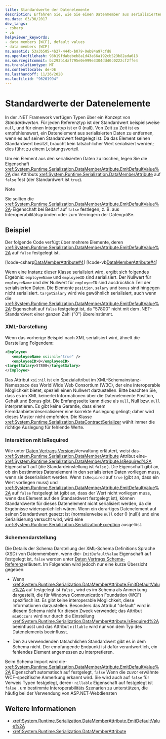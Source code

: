```yaml
---
title: Standardwerte der Datenelemente
description: Erfahren Sie, wie Sie einen Datenmember aus serialisierten Daten weglassen, wenn dieser über einen .NET Framework Standardwert verfügt. WCF kann die Leistung verbessern, indem ein Standardwert nicht serialisiert wird.
ms.date: 03/30/2017
dev_langs:
- csharp
- vb
helpviewer_keywords:
- data members [WCF], default values
- data members [WCF]
ms.assetid: 53a3b505-4b27-444b-b079-0eb84a97cfd8
ms.openlocfilehash: 98b19fdabebeb8a1d43a66a192cb523b82ada618
ms.sourcegitcommit: bc293b14af795e0e999e3304dd40c0222cf2ffe4
ms.translationtype: MT
ms.contentlocale: de-DE
ms.lasthandoff: 11/26/2020
ms.locfileid: "96261994"
---
```

# <a name="data-member-default-values"></a>Standardwerte der Datenelemente

In der .NET Framework verfügen Typen über ein Konzept von *Standardwerten*. Für jeden Referenztyp ist der Standardwert beispielsweise  `null`, und für einen Integertyp ist er 0 (null). Von Zeit zu Zeit ist es empfehlenswert, ein Datenelement aus serialisierten Daten zu entfernen, wenn es auf seinen Standardwert festgelegt ist. Da das Element seinen Standardwert besitzt, braucht kein tatsächlicher Wert serialisiert werden; dies führt zu einem Leistungsvorteil.  
  
 Um ein Element aus den serialisierten Daten zu löschen, legen Sie die Eigenschaft <xref:System.Runtime.Serialization.DataMemberAttribute.EmitDefaultValue%2A> des Attributs <xref:System.Runtime.Serialization.DataMemberAttribute> auf `false` fest (der Standardwert ist `true`).  
  
> [!NOTE]
> Sie sollten die <xref:System.Runtime.Serialization.DataMemberAttribute.EmitDefaultValue%2A>-Eigenschaft bei Bedarf auf `false` festlegen, z. B. aus Interoperabilitätsgründen oder zum Verringern der Datengröße.  
  
## <a name="example"></a>Beispiel  

 Der folgende Code verfügt über mehrere Elemente, deren <xref:System.Runtime.Serialization.DataMemberAttribute.EmitDefaultValue%2A> auf `false` festgelegt ist.  
  
 [!code-csharp[DataMemberAttribute#4](../../../../samples/snippets/csharp/VS_Snippets_CFX/datamemberattribute/cs/overview.cs#4)]
 [!code-vb[DataMemberAttribute#4](../../../../samples/snippets/visualbasic/VS_Snippets_CFX/datamemberattribute/vb/overview.vb#4)]  
  
 Wenn eine Instanz dieser Klasse serialisiert wird, ergibt sich folgendes Ergebnis: `employeeName` und `employeeID` sind serialisiert. Der Nullwert für `employeeName` und der Nullwert für `employeeID` sind ausdrücklich Teil der serialisierten Daten. Die Elemente `position`, `salary` und `bonus` sind hingegen nicht serialisiert. `targetSalary` wird wie gewöhnlich serialisiert, auch wenn die <xref:System.Runtime.Serialization.DataMemberAttribute.EmitDefaultValue%2A>-Eigenschaft auf `false` festgelegt ist, da "57800" nicht mit dem .NET-Standardwert einer ganzen Zahl ("0") übereinstimmt.  
  
### <a name="xml-representation"></a>XML-Darstellung  

 Wenn das vorherige Beispiel nach XML serialisiert wird, ähnelt die Darstellung Folgendem:  
  
```xml  
<Employee>  
   <employeeName xsi:nil="true" />  
   <employeeID>0</employeeID>  
<targetSalary>57800</targetSalary>  
</Employee>  
```  
  
 Das Attribut `xsi:nil` ist ein Spezialattribut im XML-Schemainstanz-Namespace des World Wide Web Consortium (W3C), der eine interoperable Möglichkeit bietet, speziell einen Nullwert darzustellen. Bitte beachten Sie, dass es im XML keinerlei Informationen über die Datenelemente Position, Gehalt und Bonus gibt. Die Emfangsseite kann diese als `null`, Null bzw. `null` interpretieren. Es gibt keine Garantie, dass einem Fremdanbieterdeserialisierer eine korrekte Auslegung gelingt; daher wird dieses Muster nicht empfohlen. Die Klasse <xref:System.Runtime.Serialization.DataContractSerializer> wählt immer die richtige Auslegung für fehlende Werte.  
  
### <a name="interaction-with-isrequired"></a>Interaktion mit IsRequired  

 Wie unter [Daten Vertrags Versions](data-contract-versioning.md)Verwaltung erläutert, weist das- <xref:System.Runtime.Serialization.DataMemberAttribute> Attribut eine- <xref:System.Runtime.Serialization.DataMemberAttribute.IsRequired%2A> Eigenschaft auf (die Standardeinstellung ist `false` ). Die Eigenschaft gibt an, ob ein bestimmtes Datenelement in den serialisierten Daten vorliegen muss, wenn sie deserialisiert werden. Wenn `IsRequired` auf `true` (gibt an, dass ein Wert vorliegen muss) und <xref:System.Runtime.Serialization.DataMemberAttribute.EmitDefaultValue%2A> auf `false` festgelegt ist (gibt an, dass der Wert nicht vorliegen muss, wenn das Element auf den Standardwert festgelegt ist), können Standardwerte für dieses Datenelement nicht serialisiert werden, da die Ergebnisse widersprüchlich wären. Wenn ein derartiges Datenelement auf seinen Standardwert gesetzt ist (normalerweise `null` oder 0 (null)) und eine Serialisierung versucht wird, wird eine <xref:System.Runtime.Serialization.SerializationException> ausgelöst.  
  
### <a name="schema-representation"></a>Schemendarstellung  

 Die Details der Schema Darstellung der XML-Schema Definitions Sprache (XSD) von Datenmembern, wenn die- `EmitDefaultValue` Eigenschaft auf festgelegt ist, `false` werden unter [Daten Vertrags Schema-Referenz](data-contract-schema-reference.md)erläutert. Im Folgenden wird jedoch nur eine kurze Übersicht gegeben:  
  
- Wenn <xref:System.Runtime.Serialization.DataMemberAttribute.EmitDefaultValue%2A> auf festgelegt ist `false` , wird es im Schema als Anmerkung dargestellt, die für Windows Communication Foundation (WCF) spezifisch ist. Es gibt keine interoperable Möglichkeit, diese Informationen darzustellen. Besonders das Attribut "default" wird in diesem Schema nicht für diesen Zweck verwendet; das Attribut `minOccurs` wird nur durch die Einstellung <xref:System.Runtime.Serialization.DataMemberAttribute.IsRequired%2A> beeinflusst und das Attribut `nillable` wird nur von dem Typ des Datenelements beeinflusst.  
  
- Den zu verwendenden tatsächlichen Standardwert gibt es in dem Schema nicht. Der empfangende Endpunkt ist dafür verantwortlich, ein fehlendes Element angemessen zu interpretieren.  
  
 Beim Schema Import wird die- <xref:System.Runtime.Serialization.DataMemberAttribute.EmitDefaultValue%2A> Eigenschaft automatisch auf festgelegt, `false` Wenn die zuvor erwähnte WCF-spezifische Anmerkung erkannt wird. Sie wird auch auf `false` für Verweis Typen festgelegt, deren- `nillable` Eigenschaft auf festgelegt ist `false` , um bestimmte Interoperabilitäts Szenarien zu unterstützen, die häufig bei der Verwendung von ASP.NET-Webdiensten  
  
## <a name="see-also"></a>Weitere Informationen

- <xref:System.Runtime.Serialization.DataMemberAttribute.EmitDefaultValue%2A>
- <xref:System.Runtime.Serialization.DataMemberAttribute>
